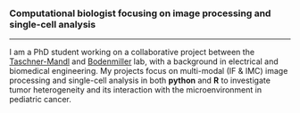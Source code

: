 ### Computational biologist focusing on image processing and single-cell analysis

---
I am a PhD student working on a collaborative project between the [Taschner-Mandl](https://ccri.at/research-group/sabine-taschner-mandl-group/) and [Bodenmiller](https://www.bodenmillerlab.com/#/) lab, with a background in electrical and biomedical engineering. My projects focus on multi-modal (IF & IMC) image processing and single-cell analysis in both **python** and **R** to investigate tumor heterogeneity and its interaction with the microenvironment in pediatric cancer. 

